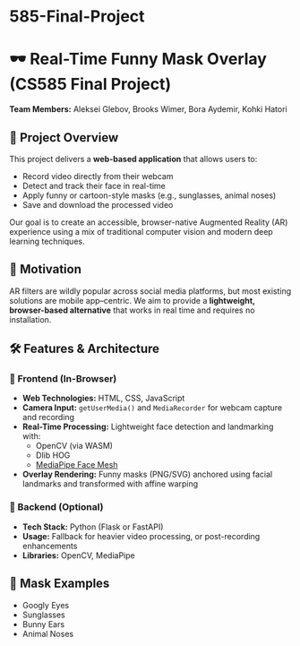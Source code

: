 # 585-Final-Project
# 🕶️ Real-Time Funny Mask Overlay (CS585 Final Project)

**Team Members:** Aleksei Glebov, Brooks Wimer, Bora Aydemir, Kohki Hatori

## 📌 Project Overview

This project delivers a **web-based application** that allows users to:

- Record video directly from their webcam
- Detect and track their face in real-time
- Apply funny or cartoon-style masks (e.g., sunglasses, animal noses)
- Save and download the processed video

Our goal is to create an accessible, browser-native Augmented Reality (AR) experience using a mix of traditional computer vision and modern deep learning techniques.

## 🎯 Motivation

AR filters are wildly popular across social media platforms, but most existing solutions are mobile app–centric. We aim to provide a **lightweight, browser-based alternative** that works in real time and requires no installation.

## 🛠️ Features & Architecture

### 🔵 Frontend (In-Browser)

- **Web Technologies:** HTML, CSS, JavaScript
- **Camera Input:** `getUserMedia()` and `MediaRecorder` for webcam capture and recording
- **Real-Time Processing:** Lightweight face detection and landmarking with:
  - OpenCV (via WASM)
  - Dlib HOG
  - [MediaPipe Face Mesh](https://google.github.io/mediapipe/solutions/face_mesh.html)
- **Overlay Rendering:** Funny masks (PNG/SVG) anchored using facial landmarks and transformed with affine warping

### 🔴 Backend (Optional)

- **Tech Stack:** Python (Flask or FastAPI)
- **Usage:** Fallback for heavier video processing, or post-recording enhancements
- **Libraries:** OpenCV, MediaPipe

## 👾 Mask Examples

- Googly Eyes
- Sunglasses
- Bunny Ears
- Animal Noses

